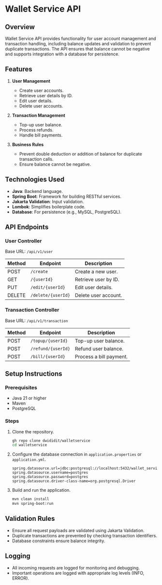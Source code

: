 # Wallet Service API

## Overview
Wallet Service API provides functionality for user account management and transaction handling, including balance updates and validation to prevent duplicate transactions. The API ensures that balance cannot be negative and supports integration with a database for persistence.

## Features
1. **User Management**
    - Create user accounts.
    - Retrieve user details by ID.
    - Edit user details.
    - Delete user accounts.

2. **Transaction Management**
    - Top-up user balance.
    - Process refunds.
    - Handle bill payments.

3. **Business Rules**
    - Prevent double deduction or addition of balance for duplicate transaction calls.
    - Ensure balance cannot be negative.

## Technologies Used
- **Java**: Backend language.
- **Spring Boot**: Framework for building RESTful services.
- **Jakarta Validation**: Input validation.
- **Lombok**: Simplifies boilerplate code.
- **Database**: For persistence (e.g., MySQL, PostgreSQL).

## API Endpoints

### User Controller
Base URL: `/api/v1/user`

| Method | Endpoint          | Description              |
|--------|-------------------|--------------------------|
| POST   | `/create`         | Create a new user.       |
| GET    | `/{userId}`       | Retrieve user by ID.     |
| PUT    | `/edit/{userId}`  | Edit user details.       |
| DELETE | `/delete/{userId}`| Delete user account.     |

### Transaction Controller
Base URL: `/api/v1/transaction`

| Method | Endpoint               | Description                   |
|--------|------------------------|-------------------------------|
| POST   | `/topup/{userId}`      | Top-up user balance.          |
| POST   | `/refund/{userId}`     | Refund user balance.          |
| POST   | `/bill/{userId}`       | Process a bill payment.       |

## Setup Instructions

### Prerequisites
- Java 21 or higher
- Maven
- PostgreSQL

### Steps
1. Clone the repository.
   ```sh
   gh repo clone dwididit/walletservice
   cd walletservice
   ```

2. Configure the database connection in `application.properties` or `application.yml`.
   ```properties
   spring.datasource.url=jdbc:postgresql://localhost:5432/wallet_service
   spring.datasource.username=postgres
   spring.datasource.password=postgres
   spring.datasource.driver-class-name=org.postgresql.Driver
   ```

3. Build and run the application.
   ```sh
   mvn clean install
   mvn spring-boot:run
   ```

## Validation Rules
- Ensure all request payloads are validated using Jakarta Validation.
- Duplicate transactions are prevented by checking transaction identifiers.
- Database constraints ensure balance integrity.

## Logging
- All incoming requests are logged for monitoring and debugging.
- Important operations are logged with appropriate log levels (INFO, ERROR).

